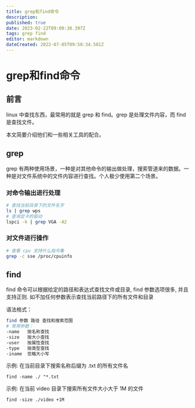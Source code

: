 ```yaml
---
title: grep和find命令
description: 
published: true
date: 2023-02-22T09:09:38.397Z
tags: grep find
editor: markdown
dateCreated: 2022-07-05T09:50:34.501Z
---
```


# grep和find命令

## 前言

linux 中查找东西，最常用的就是 grep 和 find。grep 是处理文件内容，而 find 是查找文件。

本文简要介绍他们和一些相关工具的配合。

## grep

grep 有两种使用场景，一种是对其他命令的输出做处理，搜索管道来的数据。一种是对文件系统中的文件内容进行查找。个人极少使用第二个场景。

### 对命令输出进行处理

```bash
# 查找当前目录下的文件名字
ls | grep wps
# 查询显卡的驱动
lspci -k | grep VGA -A2
```

### 对文件进行操作

```bash
# 查看 cpu 支持什么指令集
grep -c sse /proc/cpuinfo
```

## find
find 命令可以根据给定的路径和表达式查找文件或目录, find 参数选项很多, 并且支持正则. 如不加任何参数表示查找当前路径下的所有文件和目录

语法格式：
```bash
find 参数 路径 查找和搜索范围
# 常用参数：
-name	按名称查找
-size	按大小查找
-user	按属性查找
-type	按类型查找
-iname	忽略大小写
```
示例: 在当前目录下搜索名称后缀为 .txt 的所有文件名
```
find -name ./ "*.txt
```
示例: 在当前 video 目录下搜索所有文件大小大于 1M 的文件
```
find -size ./video +1M
```










